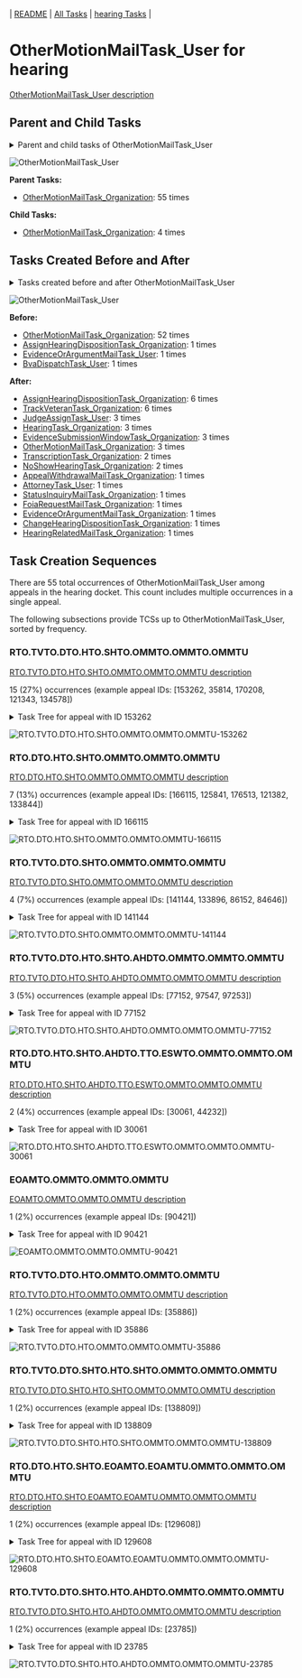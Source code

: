 <!-- DO NOT EDIT THIS FILE.  This file is autogenerated. -->
| [README](../README.md) | [All Tasks](../alltasks.md) | [hearing Tasks](tasklist.md) |

# OtherMotionMailTask_User for hearing

[OtherMotionMailTask_User description](../descr/OtherMotionMailTask_User.md)

## Parent and Child Tasks

<details><summary markdown='span'>Parent and child tasks of OtherMotionMailTask_User
</summary>

```
digraph G {
rankdir=LR;
node [shape=box]
"OtherMotionMailTask_User" -> "OtherMotionMailTask_Organization" [label=4]
"OtherMotionMailTask_Organization" -> "OtherMotionMailTask_User" [label=55]
}
```
</details>

![OtherMotionMailTask_User](dot/OtherMotionMailTask_User-parentchild.dot.png)

**Parent Tasks:**

   * [OtherMotionMailTask_Organization](OtherMotionMailTask_Organization.md): 55 times

**Child Tasks:**

   * [OtherMotionMailTask_Organization](OtherMotionMailTask_Organization.md): 4 times

## Tasks Created Before and After

<details><summary markdown='span'>Tasks created before and after OtherMotionMailTask_User</summary>

```
digraph G {
rankdir=LR;

"OtherMotionMailTask_User" -> "TrackVeteranTask_Organization" [label=6]
"OtherMotionMailTask_User" -> "AssignHearingDispositionTask_Organization" [label=6]
"OtherMotionMailTask_User" -> "OtherMotionMailTask_Organization" [label=3]
"OtherMotionMailTask_User" -> "JudgeAssignTask_User" [label=3]
"OtherMotionMailTask_User" -> "HearingTask_Organization" [label=3]
"OtherMotionMailTask_User" -> "EvidenceSubmissionWindowTask_Organization" [label=3]
"OtherMotionMailTask_User" -> "TranscriptionTask_Organization" [label=2]
"OtherMotionMailTask_User" -> "NoShowHearingTask_Organization" [label=2]
"OtherMotionMailTask_User" -> "StatusInquiryMailTask_Organization" [label=1]
"OtherMotionMailTask_User" -> "HearingRelatedMailTask_Organization" [label=1]
"OtherMotionMailTask_User" -> "FoiaRequestMailTask_Organization" [label=1]
"OtherMotionMailTask_User" -> "EvidenceOrArgumentMailTask_Organization" [label=1]
"OtherMotionMailTask_User" -> "ChangeHearingDispositionTask_Organization" [label=1]
"OtherMotionMailTask_User" -> "AttorneyTask_User" [label=1]
"OtherMotionMailTask_User" -> "AppealWithdrawalMailTask_Organization" [label=1]
"OtherMotionMailTask_Organization" -> "OtherMotionMailTask_User" [label=52]
"EvidenceOrArgumentMailTask_User" -> "OtherMotionMailTask_User" [label=1]
"BvaDispatchTask_User" -> "OtherMotionMailTask_User" [label=1]
"AssignHearingDispositionTask_Organization" -> "OtherMotionMailTask_User" [label=1]
}
```
</details>

![OtherMotionMailTask_User](dot/OtherMotionMailTask_User.dot.png)

**Before:**

   * [OtherMotionMailTask_Organization](OtherMotionMailTask_Organization.md): 52 times
   * [AssignHearingDispositionTask_Organization](AssignHearingDispositionTask_Organization.md): 1 times
   * [EvidenceOrArgumentMailTask_User](EvidenceOrArgumentMailTask_User.md): 1 times
   * [BvaDispatchTask_User](BvaDispatchTask_User.md): 1 times

**After:**

   * [AssignHearingDispositionTask_Organization](AssignHearingDispositionTask_Organization.md): 6 times
   * [TrackVeteranTask_Organization](TrackVeteranTask_Organization.md): 6 times
   * [JudgeAssignTask_User](JudgeAssignTask_User.md): 3 times
   * [HearingTask_Organization](HearingTask_Organization.md): 3 times
   * [EvidenceSubmissionWindowTask_Organization](EvidenceSubmissionWindowTask_Organization.md): 3 times
   * [OtherMotionMailTask_Organization](OtherMotionMailTask_Organization.md): 3 times
   * [TranscriptionTask_Organization](TranscriptionTask_Organization.md): 2 times
   * [NoShowHearingTask_Organization](NoShowHearingTask_Organization.md): 2 times
   * [AppealWithdrawalMailTask_Organization](AppealWithdrawalMailTask_Organization.md): 1 times
   * [AttorneyTask_User](AttorneyTask_User.md): 1 times
   * [StatusInquiryMailTask_Organization](StatusInquiryMailTask_Organization.md): 1 times
   * [FoiaRequestMailTask_Organization](FoiaRequestMailTask_Organization.md): 1 times
   * [EvidenceOrArgumentMailTask_Organization](EvidenceOrArgumentMailTask_Organization.md): 1 times
   * [ChangeHearingDispositionTask_Organization](ChangeHearingDispositionTask_Organization.md): 1 times
   * [HearingRelatedMailTask_Organization](HearingRelatedMailTask_Organization.md): 1 times

## Task Creation Sequences

There are 55 total occurrences of OtherMotionMailTask_User among appeals in the hearing docket.  This count includes multiple occurrences in a single appeal.

The following subsections provide TCSs up to OtherMotionMailTask_User, sorted by frequency.

### RTO.TVTO.DTO.HTO.SHTO.OMMTO.OMMTO.OMMTU

[RTO.TVTO.DTO.HTO.SHTO.OMMTO.OMMTO.OMMTU description](../descr/RTO.TVTO.DTO.HTO.SHTO.OMMTO.OMMTO.OMMTU.md)

15 (27%) occurrences (example appeal IDs: [153262, 35814, 170208, 121343, 134578])

<details><summary markdown='span'>Task Tree for appeal with ID 153262</summary>

```
@startuml
skinparam {
  ObjectBorderColor #555
  ObjectBorderThickness 0
  ObjectFontStyle bold
  ObjectFontSize 14
  ObjectAttributeFontColor #333
  ObjectAttributeFontSize 12
}
  object 0.RootTask #8dd3c7 {
Organization
}
  object 1.TrackVeteranTask #bebada {
Organization
}
  object 2.DistributionTask #ffffb3 {
Organization
}
  object 3.HearingTask #fb8072 {
Organization
}
  object 4.ScheduleHearingTask #80b1d3 {
Organization
}
  object 5.OtherMotionMailTask #ffed6f {
Organization
}
  object 6.OtherMotionMailTask #ffed6f {
Organization
}
  object 7.OtherMotionMailTask #ffed6f {
User  <back:white>    </back>
}
0.RootTask -- 1.TrackVeteranTask
0.RootTask -- 2.DistributionTask
2.DistributionTask -- 3.HearingTask
3.HearingTask -- 4.ScheduleHearingTask
0.RootTask -- 5.OtherMotionMailTask
5.OtherMotionMailTask -- 6.OtherMotionMailTask
6.OtherMotionMailTask -- 7.OtherMotionMailTask
@enduml
```
</details>

![RTO.TVTO.DTO.HTO.SHTO.OMMTO.OMMTO.OMMTU-153262](uml/RTO.TVTO.DTO.HTO.SHTO.OMMTO.OMMTO.OMMTU-153262.png)

### RTO.DTO.HTO.SHTO.OMMTO.OMMTO.OMMTU

[RTO.DTO.HTO.SHTO.OMMTO.OMMTO.OMMTU description](../descr/RTO.DTO.HTO.SHTO.OMMTO.OMMTO.OMMTU.md)

7 (13%) occurrences (example appeal IDs: [166115, 125841, 176513, 121382, 133844])

<details><summary markdown='span'>Task Tree for appeal with ID 166115</summary>

```
@startuml
skinparam {
  ObjectBorderColor #555
  ObjectBorderThickness 0
  ObjectFontStyle bold
  ObjectFontSize 14
  ObjectAttributeFontColor #333
  ObjectAttributeFontSize 12
}
  object 0.RootTask #8dd3c7 {
Organization
}
  object 1.DistributionTask #ffffb3 {
Organization
}
  object 2.HearingTask #fb8072 {
Organization
}
  object 3.ScheduleHearingTask #80b1d3 {
Organization
}
  object 4.OtherMotionMailTask #ffed6f {
Organization
}
  object 5.OtherMotionMailTask #ffed6f {
Organization
}
  object 6.OtherMotionMailTask #ffed6f {
User  <back:white>    </back>
}
0.RootTask -- 1.DistributionTask
1.DistributionTask -- 2.HearingTask
2.HearingTask -- 3.ScheduleHearingTask
0.RootTask -- 4.OtherMotionMailTask
4.OtherMotionMailTask -- 5.OtherMotionMailTask
5.OtherMotionMailTask -- 6.OtherMotionMailTask
@enduml
```
</details>

![RTO.DTO.HTO.SHTO.OMMTO.OMMTO.OMMTU-166115](uml/RTO.DTO.HTO.SHTO.OMMTO.OMMTO.OMMTU-166115.png)

### RTO.TVTO.DTO.SHTO.OMMTO.OMMTO.OMMTU

[RTO.TVTO.DTO.SHTO.OMMTO.OMMTO.OMMTU description](../descr/RTO.TVTO.DTO.SHTO.OMMTO.OMMTO.OMMTU.md)

4 (7%) occurrences (example appeal IDs: [141144, 133896, 86152, 84646])

<details><summary markdown='span'>Task Tree for appeal with ID 141144</summary>

```
@startuml
skinparam {
  ObjectBorderColor #555
  ObjectBorderThickness 0
  ObjectFontStyle bold
  ObjectFontSize 14
  ObjectAttributeFontColor #333
  ObjectAttributeFontSize 12
}
  object 0.RootTask #8dd3c7 {
Organization
}
  object 1.TrackVeteranTask #bebada {
Organization
}
  object 2.DistributionTask #ffffb3 {
Organization
}
  object 3.HearingTask #fb8072 {
Organization
}
  object 4.ScheduleHearingTask #80b1d3 {
Organization
}
  object 5.AssignHearingDispositionTask #8dd3c7 {
Organization
}
  object 6.OtherMotionMailTask #ffed6f {
Organization
}
  object 7.OtherMotionMailTask #ffed6f {
Organization
}
  object 8.OtherMotionMailTask #ffed6f {
User  <back:white>    </back>
}
  object 9.HearingTask #fb8072 {
Organization
}
  object 10.ScheduleHearingTask #80b1d3 {
Organization
}
0.RootTask -- 1.TrackVeteranTask
0.RootTask -- 2.DistributionTask
2.DistributionTask -- 3.HearingTask
3.HearingTask -- 4.ScheduleHearingTask
3.HearingTask -- 5.AssignHearingDispositionTask
0.RootTask -- 6.OtherMotionMailTask
6.OtherMotionMailTask -- 7.OtherMotionMailTask
7.OtherMotionMailTask -- 8.OtherMotionMailTask
2.DistributionTask -- 9.HearingTask
9.HearingTask -- 10.ScheduleHearingTask
@enduml
```
</details>

![RTO.TVTO.DTO.SHTO.OMMTO.OMMTO.OMMTU-141144](uml/RTO.TVTO.DTO.SHTO.OMMTO.OMMTO.OMMTU-141144.png)

### RTO.TVTO.DTO.HTO.SHTO.AHDTO.OMMTO.OMMTO.OMMTU

[RTO.TVTO.DTO.HTO.SHTO.AHDTO.OMMTO.OMMTO.OMMTU description](../descr/RTO.TVTO.DTO.HTO.SHTO.AHDTO.OMMTO.OMMTO.OMMTU.md)

3 (5%) occurrences (example appeal IDs: [77152, 97547, 97253])

<details><summary markdown='span'>Task Tree for appeal with ID 77152</summary>

```
@startuml
skinparam {
  ObjectBorderColor #555
  ObjectBorderThickness 0
  ObjectFontStyle bold
  ObjectFontSize 14
  ObjectAttributeFontColor #333
  ObjectAttributeFontSize 12
}
  object 0.RootTask #8dd3c7 {
Organization
}
  object 1.TrackVeteranTask #bebada {
Organization
}
  object 2.DistributionTask #ffffb3 {
Organization
}
  object 3.HearingTask #fb8072 {
Organization
}
  object 4.ScheduleHearingTask #80b1d3 {
Organization
}
  object 5.AssignHearingDispositionTask #8dd3c7 {
Organization
}
  object 6.OtherMotionMailTask #ffed6f {
Organization
}
  object 7.OtherMotionMailTask #ffed6f {
Organization
}
  object 8.OtherMotionMailTask #ffed6f {
User  <back:white>    </back>
}
  object 9.NoShowHearingTask #b3de69 {
Organization
}
  object 10.TimedHoldTask #fccde5 {
Organization
}
  object 11.HearingRelatedMailTask #8dd3c7 {
Organization
}
  object 12.HearingRelatedMailTask #8dd3c7 {
Organization
}
  object 13.OtherMotionMailTask #ffed6f {
Organization
}
  object 14.EvidenceSubmissionWindowTask #fccde5 {
Organization
}
0.RootTask -- 1.TrackVeteranTask
0.RootTask -- 2.DistributionTask
2.DistributionTask -- 3.HearingTask
3.HearingTask -- 4.ScheduleHearingTask
3.HearingTask -- 5.AssignHearingDispositionTask
0.RootTask -- 6.OtherMotionMailTask
6.OtherMotionMailTask -- 7.OtherMotionMailTask
7.OtherMotionMailTask -- 8.OtherMotionMailTask
5.AssignHearingDispositionTask -- 9.NoShowHearingTask
9.NoShowHearingTask -- 10.TimedHoldTask
2.DistributionTask -- 11.HearingRelatedMailTask
11.HearingRelatedMailTask -- 12.HearingRelatedMailTask
8.OtherMotionMailTask -- 13.OtherMotionMailTask
3.HearingTask -- 14.EvidenceSubmissionWindowTask
@enduml
```
</details>

![RTO.TVTO.DTO.HTO.SHTO.AHDTO.OMMTO.OMMTO.OMMTU-77152](uml/RTO.TVTO.DTO.HTO.SHTO.AHDTO.OMMTO.OMMTO.OMMTU-77152.png)

### RTO.DTO.HTO.SHTO.AHDTO.TTO.ESWTO.OMMTO.OMMTO.OMMTU

[RTO.DTO.HTO.SHTO.AHDTO.TTO.ESWTO.OMMTO.OMMTO.OMMTU description](../descr/RTO.DTO.HTO.SHTO.AHDTO.TTO.ESWTO.OMMTO.OMMTO.OMMTU.md)

2 (4%) occurrences (example appeal IDs: [30061, 44232])

<details><summary markdown='span'>Task Tree for appeal with ID 30061</summary>

```
@startuml
skinparam {
  ObjectBorderColor #555
  ObjectBorderThickness 0
  ObjectFontStyle bold
  ObjectFontSize 14
  ObjectAttributeFontColor #333
  ObjectAttributeFontSize 12
}
  object 0.RootTask #8dd3c7 {
Organization
}
  object 1.DistributionTask #ffffb3 {
Organization
}
  object 2.HearingTask #fb8072 {
Organization
}
  object 3.ScheduleHearingTask #80b1d3 {
Organization
}
  object 4.HearingAdminActionVerifyAddressTask #ffed6f {
Organization
}
  object 5.AssignHearingDispositionTask #8dd3c7 {
Organization
}
  object 6.TranscriptionTask #fb8072 {
Organization
}
  object 7.EvidenceSubmissionWindowTask #fccde5 {
Organization
}
  object 8.OtherMotionMailTask #ffed6f {
Organization
}
  object 9.OtherMotionMailTask #ffed6f {
Organization
}
  object 10.OtherMotionMailTask #ffed6f {
User  <back:white>    </back>
}
  object 11.OtherMotionMailTask #ffed6f {
Organization
}
  object 12.OtherMotionMailTask #ffed6f {
User  <back:white>    </back>
}
  object 13.JudgeAssignTask #ccebc5 {
User
}
  object 14.JudgeDecisionReviewTask #d9d9d9 {
User
}
  object 15.AttorneyTask #bc80bd {
User
}
0.RootTask -- 1.DistributionTask
1.DistributionTask -- 2.HearingTask
2.HearingTask -- 3.ScheduleHearingTask
3.ScheduleHearingTask -- 4.HearingAdminActionVerifyAddressTask
2.HearingTask -- 5.AssignHearingDispositionTask
5.AssignHearingDispositionTask -- 6.TranscriptionTask
5.AssignHearingDispositionTask -- 7.EvidenceSubmissionWindowTask
0.RootTask -- 8.OtherMotionMailTask
8.OtherMotionMailTask -- 9.OtherMotionMailTask
9.OtherMotionMailTask -- 10.OtherMotionMailTask
10.OtherMotionMailTask -- 11.OtherMotionMailTask
11.OtherMotionMailTask -- 12.OtherMotionMailTask
0.RootTask -- 13.JudgeAssignTask
0.RootTask -- 14.JudgeDecisionReviewTask
14.JudgeDecisionReviewTask -- 15.AttorneyTask
@enduml
```
</details>

![RTO.DTO.HTO.SHTO.AHDTO.TTO.ESWTO.OMMTO.OMMTO.OMMTU-30061](uml/RTO.DTO.HTO.SHTO.AHDTO.TTO.ESWTO.OMMTO.OMMTO.OMMTU-30061.png)

### EOAMTO.OMMTO.OMMTO.OMMTU

[EOAMTO.OMMTO.OMMTO.OMMTU description](../descr/EOAMTO.OMMTO.OMMTO.OMMTU.md)

1 (2%) occurrences (example appeal IDs: [90421])

<details><summary markdown='span'>Task Tree for appeal with ID 90421</summary>

```
@startuml
skinparam {
  ObjectBorderColor #555
  ObjectBorderThickness 0
  ObjectFontStyle bold
  ObjectFontSize 14
  ObjectAttributeFontColor #333
  ObjectAttributeFontSize 12
}
  object 0.RootTask #8dd3c7 {
Organization
}
  object 1.TrackVeteranTask #bebada {
Organization
}
  object 2.DistributionTask #ffffb3 {
Organization
}
  object 3.HearingTask #fb8072 {
Organization
}
  object 4.ScheduleHearingTask #80b1d3 {
Organization
}
  object 5.EvidenceOrArgumentMailTask #ffffb3 {
Organization
}
  object 6.TrackVeteranTask #bebada {
Organization
}
  object 7.OtherMotionMailTask #ffed6f {
Organization
}
  object 8.OtherMotionMailTask #ffed6f {
Organization
}
  object 9.OtherMotionMailTask #ffed6f {
User  <back:white>    </back>
}
0.RootTask -- 1.TrackVeteranTask
0.RootTask -- 2.DistributionTask
2.DistributionTask -- 3.HearingTask
3.HearingTask -- 4.ScheduleHearingTask
0.RootTask -- 5.EvidenceOrArgumentMailTask
0.RootTask -- 6.TrackVeteranTask
0.RootTask -- 7.OtherMotionMailTask
7.OtherMotionMailTask -- 8.OtherMotionMailTask
8.OtherMotionMailTask -- 9.OtherMotionMailTask
@enduml
```
</details>

![EOAMTO.OMMTO.OMMTO.OMMTU-90421](uml/EOAMTO.OMMTO.OMMTO.OMMTU-90421.png)

### RTO.TVTO.DTO.HTO.OMMTO.OMMTO.OMMTU

[RTO.TVTO.DTO.HTO.OMMTO.OMMTO.OMMTU description](../descr/RTO.TVTO.DTO.HTO.OMMTO.OMMTO.OMMTU.md)

1 (2%) occurrences (example appeal IDs: [35886])

<details><summary markdown='span'>Task Tree for appeal with ID 35886</summary>

```
@startuml
skinparam {
  ObjectBorderColor #555
  ObjectBorderThickness 0
  ObjectFontStyle bold
  ObjectFontSize 14
  ObjectAttributeFontColor #333
  ObjectAttributeFontSize 12
}
  object 0.RootTask #8dd3c7 {
Organization
}
  object 1.TrackVeteranTask #bebada {
Organization
}
  object 2.DistributionTask #ffffb3 {
Organization
}
  object 3.HearingTask #fb8072 {
Organization
}
  object 4.ScheduleHearingTask #80b1d3 {
Organization
}
  object 5.HearingAdminActionVerifyAddressTask #ffed6f {
Organization
}
  object 6.OtherMotionMailTask #ffed6f {
Organization
}
  object 7.OtherMotionMailTask #ffed6f {
Organization
}
  object 8.OtherMotionMailTask #ffed6f {
User  <back:white>    </back>
}
  object 9.EvidenceSubmissionWindowTask #fccde5 {
Organization
}
  object 10.SpecialCaseMovementTask #8dd3c7 {
User
}
  object 11.JudgeAssignTask #ccebc5 {
User
}
0.RootTask -- 1.TrackVeteranTask
0.RootTask -- 2.DistributionTask
2.DistributionTask -- 3.HearingTask
3.HearingTask -- 4.ScheduleHearingTask
4.ScheduleHearingTask -- 5.HearingAdminActionVerifyAddressTask
0.RootTask -- 6.OtherMotionMailTask
6.OtherMotionMailTask -- 7.OtherMotionMailTask
7.OtherMotionMailTask -- 8.OtherMotionMailTask
3.HearingTask -- 9.EvidenceSubmissionWindowTask
2.DistributionTask -- 10.SpecialCaseMovementTask
0.RootTask -- 11.JudgeAssignTask
@enduml
```
</details>

![RTO.TVTO.DTO.HTO.OMMTO.OMMTO.OMMTU-35886](uml/RTO.TVTO.DTO.HTO.OMMTO.OMMTO.OMMTU-35886.png)

### RTO.TVTO.DTO.SHTO.HTO.SHTO.OMMTO.OMMTO.OMMTU

[RTO.TVTO.DTO.SHTO.HTO.SHTO.OMMTO.OMMTO.OMMTU description](../descr/RTO.TVTO.DTO.SHTO.HTO.SHTO.OMMTO.OMMTO.OMMTU.md)

1 (2%) occurrences (example appeal IDs: [138809])

<details><summary markdown='span'>Task Tree for appeal with ID 138809</summary>

```
@startuml
skinparam {
  ObjectBorderColor #555
  ObjectBorderThickness 0
  ObjectFontStyle bold
  ObjectFontSize 14
  ObjectAttributeFontColor #333
  ObjectAttributeFontSize 12
}
  object 0.RootTask #8dd3c7 {
Organization
}
  object 1.TrackVeteranTask #bebada {
Organization
}
  object 2.DistributionTask #ffffb3 {
Organization
}
  object 3.HearingTask #fb8072 {
Organization
}
  object 4.ScheduleHearingTask #80b1d3 {
Organization
}
  object 5.AssignHearingDispositionTask #8dd3c7 {
Organization
}
  object 6.HearingTask #fb8072 {
Organization
}
  object 7.ScheduleHearingTask #80b1d3 {
Organization
}
  object 8.OtherMotionMailTask #ffed6f {
Organization
}
  object 9.OtherMotionMailTask #ffed6f {
Organization
}
  object 10.OtherMotionMailTask #ffed6f {
User  <back:white>    </back>
}
0.RootTask -- 1.TrackVeteranTask
0.RootTask -- 2.DistributionTask
2.DistributionTask -- 3.HearingTask
3.HearingTask -- 4.ScheduleHearingTask
3.HearingTask -- 5.AssignHearingDispositionTask
2.DistributionTask -- 6.HearingTask
6.HearingTask -- 7.ScheduleHearingTask
0.RootTask -- 8.OtherMotionMailTask
8.OtherMotionMailTask -- 9.OtherMotionMailTask
9.OtherMotionMailTask -- 10.OtherMotionMailTask
@enduml
```
</details>

![RTO.TVTO.DTO.SHTO.HTO.SHTO.OMMTO.OMMTO.OMMTU-138809](uml/RTO.TVTO.DTO.SHTO.HTO.SHTO.OMMTO.OMMTO.OMMTU-138809.png)

### RTO.DTO.HTO.SHTO.EOAMTO.EOAMTU.OMMTO.OMMTO.OMMTU

[RTO.DTO.HTO.SHTO.EOAMTO.EOAMTU.OMMTO.OMMTO.OMMTU description](../descr/RTO.DTO.HTO.SHTO.EOAMTO.EOAMTU.OMMTO.OMMTO.OMMTU.md)

1 (2%) occurrences (example appeal IDs: [129608])

<details><summary markdown='span'>Task Tree for appeal with ID 129608</summary>

```
@startuml
skinparam {
  ObjectBorderColor #555
  ObjectBorderThickness 0
  ObjectFontStyle bold
  ObjectFontSize 14
  ObjectAttributeFontColor #333
  ObjectAttributeFontSize 12
}
  object 0.RootTask #8dd3c7 {
Organization
}
  object 1.DistributionTask #ffffb3 {
Organization
}
  object 2.HearingTask #fb8072 {
Organization
}
  object 3.ScheduleHearingTask #80b1d3 {
Organization
}
  object 4.EvidenceOrArgumentMailTask #ffffb3 {
Organization
}
  object 5.EvidenceOrArgumentMailTask #ffffb3 {
User
}
  object 6.OtherMotionMailTask #ffed6f {
Organization
}
  object 7.OtherMotionMailTask #ffed6f {
Organization
}
  object 8.OtherMotionMailTask #ffed6f {
User  <back:white>    </back>
}
0.RootTask -- 1.DistributionTask
1.DistributionTask -- 2.HearingTask
2.HearingTask -- 3.ScheduleHearingTask
0.RootTask -- 4.EvidenceOrArgumentMailTask
4.EvidenceOrArgumentMailTask -- 5.EvidenceOrArgumentMailTask
0.RootTask -- 6.OtherMotionMailTask
6.OtherMotionMailTask -- 7.OtherMotionMailTask
7.OtherMotionMailTask -- 8.OtherMotionMailTask
@enduml
```
</details>

![RTO.DTO.HTO.SHTO.EOAMTO.EOAMTU.OMMTO.OMMTO.OMMTU-129608](uml/RTO.DTO.HTO.SHTO.EOAMTO.EOAMTU.OMMTO.OMMTO.OMMTU-129608.png)

### RTO.TVTO.DTO.SHTO.HTO.AHDTO.OMMTO.OMMTO.OMMTU

[RTO.TVTO.DTO.SHTO.HTO.AHDTO.OMMTO.OMMTO.OMMTU description](../descr/RTO.TVTO.DTO.SHTO.HTO.AHDTO.OMMTO.OMMTO.OMMTU.md)

1 (2%) occurrences (example appeal IDs: [23785])

<details><summary markdown='span'>Task Tree for appeal with ID 23785</summary>

```
@startuml
skinparam {
  ObjectBorderColor #555
  ObjectBorderThickness 0
  ObjectFontStyle bold
  ObjectFontSize 14
  ObjectAttributeFontColor #333
  ObjectAttributeFontSize 12
}
  object 0.RootTask #8dd3c7 {
Organization
}
  object 1.TrackVeteranTask #bebada {
Organization
}
  object 2.DistributionTask #ffffb3 {
Organization
}
  object 3.HearingTask #fb8072 {
Organization
}
  object 4.ScheduleHearingTask #80b1d3 {
Organization
}
  object 5.HearingAdminActionVerifyAddressTask #ffed6f {
Organization
}
  object 6.AssignHearingDispositionTask #8dd3c7 {
Organization
}
  object 7.HearingTask #fb8072 {
Organization
}
  object 8.AssignHearingDispositionTask #8dd3c7 {
Organization
}
  object 9.OtherMotionMailTask #ffed6f {
Organization
}
  object 10.OtherMotionMailTask #ffed6f {
Organization
}
  object 11.OtherMotionMailTask #ffed6f {
User  <back:white>    </back>
}
  object 12.FoiaRequestMailTask #bebada {
Organization
}
  object 13.FoiaRequestMailTask #bebada {
Organization
}
  object 14.TranscriptionTask #fb8072 {
Organization
}
  object 15.EvidenceSubmissionWindowTask #fccde5 {
Organization
}
  object 16.HearingRelatedMailTask #8dd3c7 {
Organization
}
  object 17.HearingRelatedMailTask #8dd3c7 {
Organization
}
  object 18.FoiaRequestMailTask #bebada {
User
}
  object 19.EvidenceOrArgumentMailTask #ffffb3 {
Organization
}
0.RootTask -- 1.TrackVeteranTask
0.RootTask -- 2.DistributionTask
2.DistributionTask -- 3.HearingTask
3.HearingTask -- 4.ScheduleHearingTask
4.ScheduleHearingTask -- 5.HearingAdminActionVerifyAddressTask
3.HearingTask -- 6.AssignHearingDispositionTask
2.DistributionTask -- 7.HearingTask
7.HearingTask -- 8.AssignHearingDispositionTask
0.RootTask -- 9.OtherMotionMailTask
9.OtherMotionMailTask -- 10.OtherMotionMailTask
10.OtherMotionMailTask -- 11.OtherMotionMailTask
2.DistributionTask -- 12.FoiaRequestMailTask
12.FoiaRequestMailTask -- 13.FoiaRequestMailTask
8.AssignHearingDispositionTask -- 14.TranscriptionTask
8.AssignHearingDispositionTask -- 15.EvidenceSubmissionWindowTask
2.DistributionTask -- 16.HearingRelatedMailTask
16.HearingRelatedMailTask -- 17.HearingRelatedMailTask
13.FoiaRequestMailTask -- 18.FoiaRequestMailTask
0.RootTask -- 19.EvidenceOrArgumentMailTask
@enduml
```
</details>

![RTO.TVTO.DTO.SHTO.HTO.AHDTO.OMMTO.OMMTO.OMMTU-23785](uml/RTO.TVTO.DTO.SHTO.HTO.AHDTO.OMMTO.OMMTO.OMMTU-23785.png)

